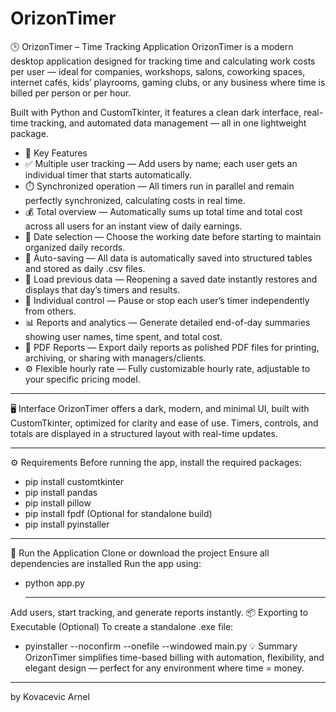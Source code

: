 # OrizonTimer
🕒 OrizonTimer – Time Tracking Application OrizonTimer is a modern desktop application designed for tracking time and calculating work costs per user — ideal for companies, workshops, salons, coworking spaces, internet cafés, kids’ playrooms, gaming clubs, or any business where time is billed per person or per hour.


Built with Python and CustomTkinter, it features a clean dark interface, real-time tracking, and automated data management — all in one lightweight package.

- 🔧 Key Features
- ✅ Multiple user tracking — Add users by name; each user gets an individual timer that starts automatically.
- ⏱️ Synchronized operation — All timers run in parallel and remain perfectly synchronized, calculating costs in real time.
- 💰 Total overview — Automatically sums up total time and total cost across all users for an instant view of daily earnings.
- 📅 Date selection — Choose the working date before starting to maintain organized daily records.
- 💾 Auto-saving — All data is automatically saved into structured tables and stored as daily .csv files.
- 🔄 Load previous data — Reopening a saved date instantly restores and displays that day’s timers and results.
- 🛑 Individual control — Pause or stop each user’s timer independently from others.
- 📊 Reports and analytics — Generate detailed end-of-day summaries showing user names, time spent, and total cost.
- 🧾 PDF Reports — Export daily reports as polished PDF files for printing, archiving, or sharing with managers/clients.
- ⚙️ Flexible hourly rate — Fully customizable hourly rate, adjustable to your specific pricing model.

----------
🖥️ Interface
OrizonTimer offers a dark, modern, and minimal UI, built with CustomTkinter, optimized for clarity and ease of use.
Timers, controls, and totals are displayed in a structured layout with real-time updates.

-------------

⚙️ Requirements
Before running the app, install the required packages:
 - pip install customtkinter
 - pip install pandas
 - pip install pillow
 - pip install fpdf
(Optional for standalone build)
 - pip install pyinstaller

---------------------
 
🚀 Run the Application
Clone or download the project
Ensure all dependencies are installed
Run the app using:
 - python app.py

   -----------
Add users, start tracking, and generate reports instantly.
📦 Exporting to Executable (Optional)
To create a standalone .exe file:
 - pyinstaller --noconfirm --onefile --windowed main.py
💡 Summary
OrizonTimer simplifies time-based billing with automation, flexibility, and elegant design — perfect for any environment where time = money.

--------
by Kovacevic Arnel
